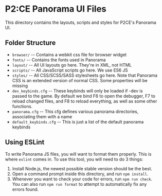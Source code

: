 # P2:CE Panorama UI Files

This directory contains the layouts, scripts and styles for P2CE's Panorama UI.

## Folder Structure

-   `browser/` -- Contains a webkit css file for browser widget
-   `fonts/` -- Contains the fonts used in Panorama
-   `layout/` -- All UI layouts go here. They're in XML, not HTML
-   `scripts/` -- All JavaScript scripts go here. We use ES6 JS
-   `styles/` -- All CSS/SCSS/SASS stylesheets go here. Note that Panorama CSS is an extended version of normal CSS. Some properties will be missing
-   `dev_keybinds.cfg` -- These keybinds will only be loaded if -dev is passed to the game. By default we bind F6 to open the debugger, F7 to reload changed files, and F8 to reload everything, as well as some other functions.
-   `panorama.cfg` -- This cfg defines various panorama directories, associating them with a name
-   `default_keybinds.cfg` -- This is just a list of the default panorama keybinds

## Using ESLint

To write Panorama JS files, you will want to format them properly. This is where `eslint` comes in.
To use this tool, you will need to do 3 things:

1. Install Node.js, the newest possible stable version should be the best.
2. Open a command prompt inside this directory, and run `npm install`.
3. Whenever you want to check your code for errors, run `npm run check`.
   You can also run `npm run format` to attempt to automatically fix any errors found.
